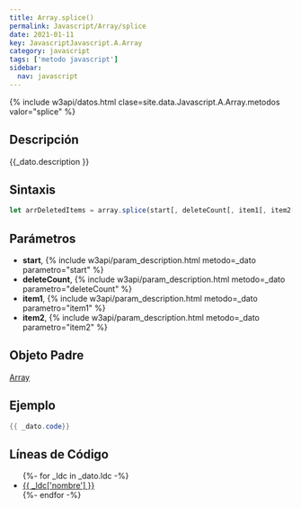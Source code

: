```yaml
---
title: Array.splice()
permalink: Javascript/Array/splice
date: 2021-01-11
key: JavascriptJavascript.A.Array
category: javascript
tags: ['metodo javascript']
sidebar: 
  nav: javascript
---
```


{% include w3api/datos.html clase=site.data.Javascript.A.Array.metodos valor="splice" %}

## Descripción
{{_dato.description }}

## Sintaxis
~~~javascript
let arrDeletedItems = array.splice(start[, deleteCount[, item1[, item2[, ...]]]])
~~~

## Parámetros
* **start**,  {% include w3api/param_description.html metodo=_dato parametro="start" %}
* **deleteCount**,  {% include w3api/param_description.html metodo=_dato parametro="deleteCount" %}
* **item1**,  {% include w3api/param_description.html metodo=_dato parametro="item1" %}
* **item2**,  {% include w3api/param_description.html metodo=_dato parametro="item2" %}

## Objeto Padre
[Array](/Javascript/Array/)

## Ejemplo
~~~java
{{ _dato.code}}
~~~

## Líneas de Código
<ul>
{%- for _ldc in _dato.ldc -%}
   <li>
       <a href="{{_ldc['url'] }}">{{ _ldc['nombre'] }}</a>
   </li>
{%- endfor -%}
</ul>
